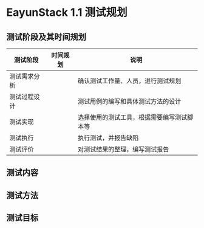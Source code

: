 # EayunStack 1.1 测试规划

## 测试阶段及其时间规划

|测试阶段|时间规划|说明|
|--------|--------|----|
|测试需求分析||确认测试工作量、人员，进行测试规划|
|测试过程设计||测试用例的编写和具体测试方法的设计|
|测试实现||选择使用的测试工具，根据需要编写测试脚本等|
|测试执行||执行测试，并报告缺陷|
|测试评价||对测试结果的整理，编写测试报告|

## 测试内容

## 测试方法

## 测试目标
